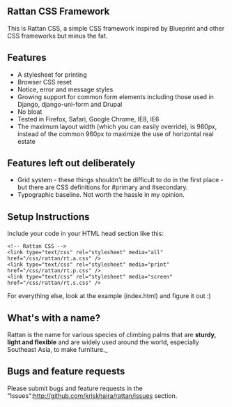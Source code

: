 ## Rattan CSS Framework

This is Rattan CSS, a simple CSS framework inspired by Blueprint and other CSS frameworks but minus the fat. 

## Features

* A stylesheet for printing
* Browser CSS reset
* Notice, error and message styles
* Growing support for common form elements including those used in Django, django-uni-form and Drupal
* No bloat
* Tested in Firefox, Safari, Google Chrome, IE8, IE6
* The maximum layout width (which you can easily override), is 980px, instead of the common 960px to maximize the use of horizontal real estate

## Features left out deliberately

* Grid system - these things shouldn't be difficult to do in the first place - but there are CSS definitions for #primary and #secondary.
* Typographic baseline. Not worth the hassle in my opinion.

## Setup Instructions

Include your code in your HTML head section like this:

    <!-- Rattan CSS -->
    <link type="text/css" rel="stylesheet" media="all" href="/css/rattan/rt.a.css" />
    <link type="text/css" rel="stylesheet" media="print" href="/css/rattan/rt.p.css" />
    <link type="text/css" rel="stylesheet" media="screen" href="/css/rattan/rt.s.css" />

For everything else, look at the example (index.html) and figure it out :)

## What's with a name?

Rattan is the name for various species of climbing palms that are **sturdy, light and flexible** and are widely used around the world, especially Southeast Asia, to make furniture._

## Bugs and feature requests

Please submit bugs and feature requests in the "Issues":http://github.com/kriskhaira/rattan/issues section.